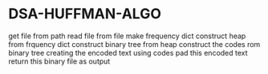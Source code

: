 # DSA-HUFFMAN-ALGO
get file from path
read file from file
make frequency dict
construct heap from frquency dict
construct binary tree from heap
construct the codes rom binary tree
creating the encoded text using codes
pad this encoded text
return this binary file as output
